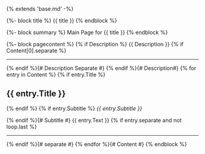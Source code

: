 {% extends 'base.md' -%}

{%- block title %}
{{ title }}
{% endblock %}

{%- block summary %}
Main Page for {{ title }}
{% endblock %}

{%- block pagecontent %}
{% if Description %}
{{ Description }}
{% if Content[0].separate %}

---

{% endif %}{# Description Separate #}
{% endif %}{# Description#}
{% for entry in Content %}
{% if entry.Title %}
## {{ entry.Title }}

{% endif %}
{% if entry.Subtitle %}
*{{ entry.Subtitle }}*

{% endif %}{# Subtitle #}
{{ entry.Text }}
{% if entry.separate and not loop.last %}

---

{% endif %}{# separate #}
{% endfor %}{# Content #}
{% endblock %}